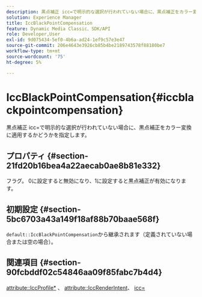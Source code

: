 ```yaml
---
description: 黒点補正 icc=で明示的な選択が行われていない場合に、黒点補正をカラー変換に適用するかどうかを指定します。
solution: Experience Manager
title: IccBlackPointCompensation
feature: Dynamic Media Classic、SDK/API
role: Developer,User
exl-id: 9d075434-5ef0-4b6a-ad24-1ef9c57e3e47
source-git-commit: 206e4643e3926cb85b4be2189743578f88180be7
workflow-type: tm+mt
source-wordcount: '75'
ht-degree: 5%

---
```


# IccBlackPointCompensation{#iccblackpointcompensation}

黒点補正 icc=で明示的な選択が行われていない場合に、黒点補正をカラー変換に適用するかどうかを指定します。

## プロパティ {#section-21fd20b16bea4a22aecab0ae8b81e332}

フラグ。 0に設定すると無効になり、1に設定すると黒点補正が有効になります。

## 初期設定 {#section-5bc6703a43a149f18af88b70baae568f}

`default::IccBlackPointCompensation`から継承されます（定義されていない場合または空の場合）。

## 関連項目 {#section-90fcbddf02c54846aa09f85fabc7b4d4}

[attribute::IccProfile*](../../../../../ir-api/material-cat/image-rendering-api-ref/c-ir-material-catalog/c-ir-attributes-reference/r-ir-iccprofilergb.md#reference-cdaad25b155646ffa382d722fd324b30) 、 [attribute::IccRenderIntent](../../../../../ir-api/material-cat/image-rendering-api-ref/c-ir-material-catalog/c-ir-attributes-reference/r-ir-iccrenderintent.md#reference-3b80b7a4c25545a593c5076f318b5c40)、 [icc=](../../../../../ir-api/http-protocol/image-rendering-api-ref/c-ir-http-protocol-ref/c-ir-http-protocol-command-reference/r-ir-icc.md#reference-86a2fff3cef24982ad2063d977a16e06)
